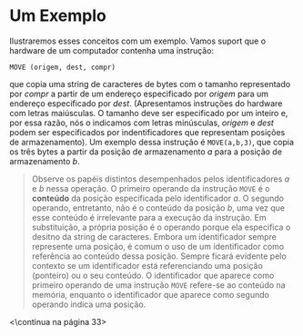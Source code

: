 # Um Exemplo

Ilustraremos esses conceitos com um exemplo. Vamos suport que o hardware de um computador contenha uma instrução:

```
MOVE (origem, dest, compr)
```

que copia uma string de caracteres de bytes com o tamanho representado por _compr_ a partir de um endereço especificado por _origem_ para um endereço especificado por _dest_. (Apresentamos instruções do hardware com letras maiúsculas. O tamanho deve ser especificado por um inteiro e, por essa razão, nós o indicamos com letras minúsculas, _origem_ e _dest_ podem ser especificados por indentificadores que representam posições de armazenamento). Um exemplo dessa instrução é `MOVE(a,b,3)`, que copia os três bytes a partir da posição de armazenamento _a_ para a posição de armazenamento _b_.

> Observe os papéis distintos desempenhados pelos identificadores _a_ e _b_ nessa operação. O primeiro operando da instrução `MOVE` é o **conteúdo** da posição especificada pelo identificador _a_. O segundo operando, entretanto, não é o conteúdo da posição _b_, uma vez que esse conteúdo é irrelevante para a execução da instrução. Em substituição, a própria posição é o operando porque ela especifica o desitno da string de caracteres. Embora um identificador sempre represente uma posição, é comum o uso de um identificador como referência ao conteúdo dessa posição. Sempre ficará evidente pelo contexto se um identificador está referenciando uma posição (ponteiro) ou o seu conteúdo. O identificador que aparece como primeiro operando de uma instrução `MOVE` refere-se ao conteúdo na memória, enquanto o identificador que aparece como segundo operando indica uma posição.

<\continua na página 33\>
